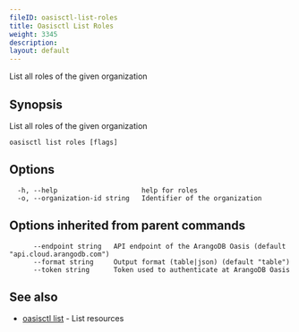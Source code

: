 ```yaml
---
fileID: oasisctl-list-roles
title: Oasisctl List Roles
weight: 3345
description: 
layout: default
---
```

List all roles of the given organization

## Synopsis

List all roles of the given organization

```
oasisctl list roles [flags]
```

## Options

```
  -h, --help                     help for roles
  -o, --organization-id string   Identifier of the organization
```

## Options inherited from parent commands

```
      --endpoint string   API endpoint of the ArangoDB Oasis (default "api.cloud.arangodb.com")
      --format string     Output format (table|json) (default "table")
      --token string      Token used to authenticate at ArangoDB Oasis
```

## See also

* [oasisctl list]()	 - List resources

